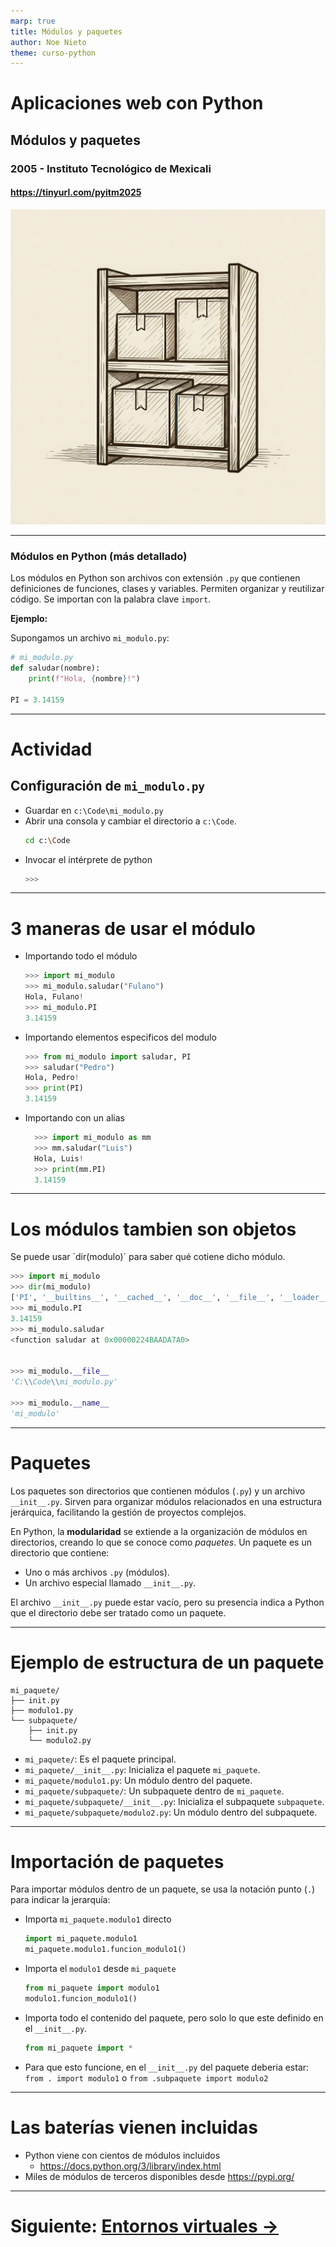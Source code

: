 ```yaml
---
marp: true
title: Módulos y paquetes
author: Noe Nieto
theme: curso-python
---
```


# Aplicaciones web con Python

## Módulos y paquetes

### 2005 - Instituto Tecnológico de Mexicali

#### https://tinyurl.com/pyitm2025

![bg right](imagenes/paquetes-modulos.jpg)


<!--
paginate: true
header: Aplicaciones web con Python
footer: Instituto Tecnológico de Mexicali
-->

---

### Módulos en Python (más detallado)

Los módulos en Python son archivos con extensión `.py` que contienen definiciones de funciones, clases y variables. Permiten organizar y reutilizar código. Se importan con la palabra clave `import`.

**Ejemplo:**

Supongamos un archivo `mi_modulo.py`:

```python
# mi_modulo.py
def saludar(nombre):
    print(f"Hola, {nombre}!")

PI = 3.14159
```

---

# Actividad

## Configuración de `mi_modulo.py `

- Guardar en `c:\Code\mi_modulo.py`
- Abrir una consola y cambiar el directorio a `c:\Code`.
    ```bash
    cd c:\Code
    ```
- Invocar el intérprete de python
    ```python
    >>>
    ```
---

# 3 maneras de usar el módulo

<div class="columnas">
<div class="col">

- Importando todo el módulo
    ```python
    >>> import mi_modulo
    >>> mi_modulo.saludar("Fulano")
    Hola, Fulano!
    >>> mi_modulo.PI
    3.14159
    ```
- Importando elementos especificos del modulo
    ```python
    >>> from mi_modulo import saludar, PI
    >>> saludar("Pedro")
    Hola, Pedro!
    >>> print(PI)
    3.14159
    ```

</div>
<div class="col">

- Importando con un alias
  ```python
    >>> import mi_modulo as mm
    >>> mm.saludar("Luis")
    Hola, Luis!
    >>> print(mm.PI)
    3.14159
  ```
</div>
</div>

---

# Los módulos tambien son objetos

Se puede usar ´dir(modulo)´ para saber qué cotiene dicho módulo.


```python
>>> import mi_modulo
>>> dir(mi_modulo)
['PI', '__builtins__', '__cached__', '__doc__', '__file__', '__loader__', '__name__', '__package__', '__spec__', 'saludar']
>>> mi_modulo.PI
3.14159
>>> mi_modulo.saludar
<function saludar at 0x00000224BAADA7A0>


>>> mi_modulo.__file__
'C:\\Code\\mi_modulo.py'

>>> mi_modulo.__name__
'mi_modulo'

```
---

# Paquetes

Los paquetes son directorios que contienen módulos (`.py`) y un archivo `__init__.py`. Sirven para organizar módulos relacionados en una estructura jerárquica, facilitando la gestión de proyectos complejos.

En Python, la **modularidad** se extiende a la organización de módulos en directorios, creando lo que se conoce como *paquetes*. Un paquete es un directorio que contiene:

*   Uno o más archivos `.py` (módulos).
*   Un archivo especial llamado `__init__.py`.

El archivo `__init__.py` puede estar vacío, pero su presencia indica a Python que el directorio debe ser tratado como un paquete.


---

# Ejemplo de estructura de un paquete


<div class="columnas">
<div class="col">

```
mi_paquete/
├── init.py
├── modulo1.py
└── subpaquete/
    ├── init.py
    └── modulo2.py
```

</div>
<div class="col">

- `mi_paquete/`: Es el paquete principal.
- `mi_paquete/__init__.py`: Inicializa el paquete `mi_paquete`.
- `mi_paquete/modulo1.py`: Un módulo dentro del paquete.
- `mi_paquete/subpaquete/`: Un subpaquete dentro de `mi_paquete`.
- `mi_paquete/subpaquete/__init__.py`: Inicializa el subpaquete `subpaquete`.
- `mi_paquete/subpaquete/modulo2.py`: Un módulo dentro del subpaquete.
</div>
</div>

---

# Importación de paquetes

Para importar módulos dentro de un paquete, se usa la notación punto (`.`) para indicar la jerarquía:

<div class="columnas">
<div class="col">

- Importa `mi_paquete.modulo1` directo
    ```python
    import mi_paquete.modulo1
    mi_paquete.modulo1.funcion_modulo1()
    ```
- Importa el `modulo1` desde `mi_paquete`
    ```python
    from mi_paquete import modulo1
    modulo1.funcion_modulo1()
    ```

</div>
<div class="col">

- Importa todo el contenido del paquete, pero solo lo que este definido en el `__init__.py`. 
    ```python
    from mi_paquete import *
    ```
- Para que esto funcione, en el `__init__.py` del paquete deberia estar: `from . import modulo1` o `from .subpaquete import modulo2`

</div>
</div>

---

# Las baterías vienen incluidas

- Python viene con cientos de módulos incluidos
	- https://docs.python.org/3/library/index.html
- Miles de módulos de terceros disponibles desde https://pypi.org/


---


# Siguiente: [Entornos virtuales →](205-Entornos-virtuales.md)